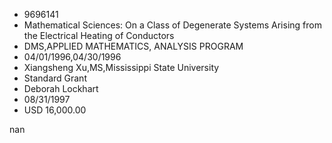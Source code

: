 
* 9696141
* Mathematical Sciences: On a Class of Degenerate Systems Arising from the Electrical Heating of Conductors
* DMS,APPLIED MATHEMATICS, ANALYSIS PROGRAM
* 04/01/1996,04/30/1996
* Xiangsheng Xu,MS,Mississippi State University
* Standard Grant
* Deborah Lockhart
* 08/31/1997
* USD 16,000.00

nan
